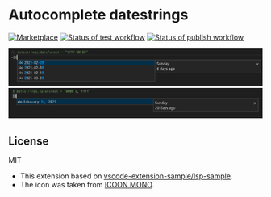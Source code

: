 Autocomplete datestrings
=====

[![Marketplace](https://vsmarketplacebadge.apphb.com/version/oshikiri.datestrings.svg)](https://marketplace.visualstudio.com/items?itemName=oshikiri.datestrings) [![Status of test workflow](https://github.com/oshikiri/vscode-datestrings/workflows/test/badge.svg)](https://github.com/oshikiri/vscode-datestrings/actions?query=workflow%3Atest) [![Status of publish workflow](https://github.com/oshikiri/vscode-datestrings/workflows/publish/badge.svg)](https://github.com/oshikiri/vscode-datestrings/actions?query=workflow%3Apublish)


![Format1: YYYY-MM-DD](./doc/images/YYYY-MM-DD.png)
![Format2: MMMM D, YYYY](./doc/images/MMMM_D_YYYY.png)


## License

MIT

- This extension based on [vscode-extension-sample/lsp-sample](https://github.com/microsoft/vscode-extension-samples/tree/master/lsp-sample).
- The icon was taken from [ICOON MONO](https://icooon-mono.com/12572-%E3%82%AB%E3%83%AC%E3%83%B3%E3%83%80%E3%83%BC%E3%81%AE%E3%83%95%E3%83%AA%E3%83%BC%E3%82%A2%E3%82%A4%E3%82%B3%E3%83%B325/).
